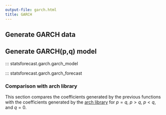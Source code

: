 ```yaml
---
output-file: garch.html
title: GARCH
---
```



## Generate GARCH data

## Generate GARCH(p,q) model

::: statsforecast.garch.garch_model

::: statsforecast.garch.garch_forecast

### Comparison with arch library

This section compares the coefficients generated by the previous
functions with the coefficients generated by the [arch
library](https://github.com/bashtage/arch) for $p=q$, $p>q$, $p<q$, and
$q=0$.
